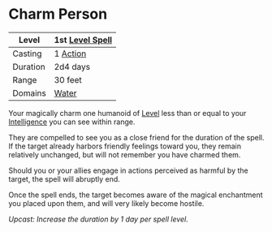 # Charm Person

|Level|1st [Level Spell](../../../Spell%20Level.md)|
|-----|---------------|
|Casting|1 [Action](../../../../Game%20Procedures/Action.md)|
|Duration|2d4 days|
|Range|30 feet|
|Domains|[Water](../../../Spell%20Domains/Water.md)|

Your magically charm one humanoid of [Level](../../../../Player%20Characters/Derived%20Statistics/Level.md) less than or equal to your [Intelligence](../../../../Player%20Characters/Chosen%20Statistics/Intelligence.md) you can see within range.

They are compelled to see you as a close friend for the duration of the spell. If the target already harbors friendly feelings toward you, they remain relatively unchanged, but will not remember you have charmed them. 

Should you or your allies engage in actions perceived as harmful by the target, the spell will abruptly end. 

Once the spell ends, the target becomes aware of the magical enchantment you placed upon them, and will very likely become hostile.

*Upcast: Increase the duration by 1 day per spell level.*

